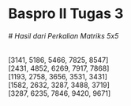 # Baspro II Tugas 3
<h6># Hasil dari Perkalian Matriks 5x5</h6>
[3141, 5186, 5466, 7825, 8547]<br>
[2431, 4852, 6269, 7917, 7868]<br>
[1193, 2758, 3656, 3531, 3431]<br>
[1582, 2632, 3287, 3488, 3719]<br>
[3287, 6235, 7846, 9420, 9671]<br>
